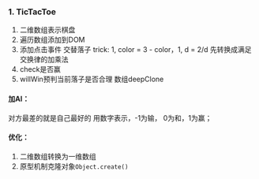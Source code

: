 ### 1. TicTacToe
1. 二维数组表示棋盘
2. 遍历数组添加到DOM
3. 添加点击事件
  交替落子
  trick: 1, color = 3 - color，1, d = 2/d 先转换成满足交换律的加乘法
4. check是否赢
5. willWin预判当前落子是否合理
  数组deepClone

#### 加AI：
对方最差的就是自己最好的
用数字表示，-1为输， 0为和，1为赢；

#### 优化：
1. 二维数组转换为一维数组
2. 原型机制克隆对象`Object.create()`
